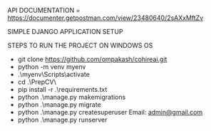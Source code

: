 API DOCUMENTATION = https://documenter.getpostman.com/view/23480640/2sAXxMftZv

SIMPLE DJANGO APPLICATION SETUP

STEPS TO RUN THE PROJECT ON WINDOWS OS
- git clone https://github.com/ompakash/cohireai.git
- python -m venv myenv
- .\myenv\Scripts\activate
- cd .\PrepCV\
- pip install -r .\requirements.txt
- python .\manage.py makemigrations
- python .\manage.py migrate
- python .\manage.py createsuperuser
Email: admin@gmail.com
- python .\manage.py runserver
